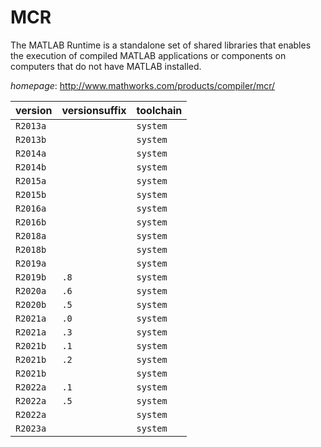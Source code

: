 # MCR

The MATLAB Runtime is a standalone set of shared libraries  that enables the execution of compiled MATLAB applications  or components on computers that do not have MATLAB installed.

*homepage*: <http://www.mathworks.com/products/compiler/mcr/>

version | versionsuffix | toolchain
--------|---------------|----------
``R2013a`` |  | ``system``
``R2013b`` |  | ``system``
``R2014a`` |  | ``system``
``R2014b`` |  | ``system``
``R2015a`` |  | ``system``
``R2015b`` |  | ``system``
``R2016a`` |  | ``system``
``R2016b`` |  | ``system``
``R2018a`` |  | ``system``
``R2018b`` |  | ``system``
``R2019a`` |  | ``system``
``R2019b`` | ``.8`` | ``system``
``R2020a`` | ``.6`` | ``system``
``R2020b`` | ``.5`` | ``system``
``R2021a`` | ``.0`` | ``system``
``R2021a`` | ``.3`` | ``system``
``R2021b`` | ``.1`` | ``system``
``R2021b`` | ``.2`` | ``system``
``R2021b`` |  | ``system``
``R2022a`` | ``.1`` | ``system``
``R2022a`` | ``.5`` | ``system``
``R2022a`` |  | ``system``
``R2023a`` |  | ``system``
